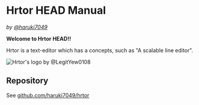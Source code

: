 # Hrtor HEAD Manual

*by [@haruki7049](https://github.com/haruki7049)*

**Welcome to Hrtor HEAD!!**

Hrtor is a text-editor which has a concepts, such as "A scalable line editor".

![Hrtor's logo by @LegitYew0108](hrtor-transparent.png "Hrtor's logo by @LegitYew0108")

## Repository

See [github.com/haruki7049/hrtor](https://github.com/haruki7049/hrtor)
